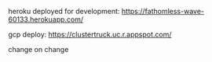 heroku deployed for development: https://fathomless-wave-60133.herokuapp.com/

gcp deploy: https://clustertruck.uc.r.appspot.com/

change on change 
